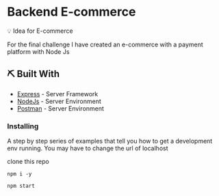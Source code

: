# Backend E-commerce


💡 Idea for E-commerce

For the final challenge I have created an e-commerce with a payment platform with Node Js

 ## ⛏️ Built With <a name = "built"></a>

- [Express](https://expressjs.com/) - Server Framework
- [NodeJs](https://nodejs.org/en/) - Server Environment
- [Postman](https://learning.postman.com/docs/getting-started/introduction/) - Server Environment

### Installing

A step by step series of examples that tell you how to get a development env running.
You may have to change the url of localhost

clone this repo 
```
npm i -y

npm start

